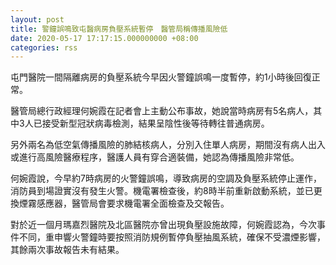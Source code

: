 ```yaml
---
layout: post
title: 警鐘誤鳴致屯醫病房負壓系統暫停　醫管局稱傳播風險低
date: 2020-05-17 17:17:15.000000000 +08:00
categories: rss
---
```


屯門醫院一間隔離病房的負壓系統今早因火警鐘誤鳴一度暫停，約1小時後回復正常。

醫管局總行政經理何婉霞在記者會上主動公布事故，她說當時病房有5名病人，其中3人已接受新型冠狀病毒檢測，結果呈陰性後等待轉往普通病房。

另外兩名為低空氣傳播風險的肺結核病人，分別入住單人病房，期間沒有病人出入或進行高風險醫療程序，醫護人員有穿合適裝備，她認為傳播風險非常低。

何婉霞說，今早約7時病房的火警鐘誤鳴，導致病房的空調及負壓系統停止運作，消防員到場證實沒有發生火警。機電署檢查後，約8時半前重新啟動系統，並已更換煙霧感應器，醫管局會要求機電署全面檢查及交報告。

對於近一個月瑪嘉烈醫院及北區醫院亦曾出現負壓設施故障，何婉霞認為，今次事件不同，重申響火警鐘時要按照消防規例暫停負壓抽風系統，確保不受濃煙影響，其餘兩次事故報告未有結果。
